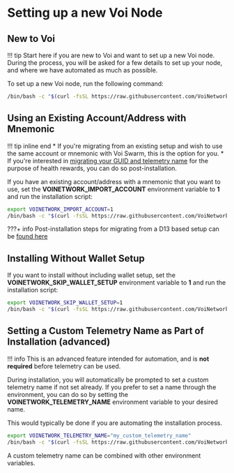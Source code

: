 # Setting up a new Voi Node


## New to Voi

!!! tip
    Start here if you are new to Voi and want to set up a new Voi node.
    During the process, you will be asked for a few details to set up your node, and where we have automated as much as possible.

To set up a new Voi node, run the following command:

```bash
/bin/bash -c "$(curl -fsSL https://raw.githubusercontent.com/VoiNetwork/voi-swarm/main/install.sh)"
```

## Using an Existing Account/Address with Mnemonic

!!! tip inline end
    * If you're migrating from an existing setup and wish to use the same account or mnemonic with Voi Swarm,
    this is the option for you.
    * If you're interested in [migrating your GUID and telemetry name](../../updating/telemetry/#getting-your-telemetry-status) for the
    purpose of health rewards, you can do so post-installation.

If you have an existing account/address with a mnemonic that you want to use, set the **VOINETWORK_IMPORT_ACCOUNT**
environment variable to **1** and run the installation script:

```bash
export VOINETWORK_IMPORT_ACCOUNT=1
/bin/bash -c "$(curl -fsSL https://raw.githubusercontent.com/VoiNetwork/voi-swarm/main/install.sh)"
```

???+ info
    Post-installation steps for migrating from a D13 based setup can be [found here](../migrating.md)

## Installing Without Wallet Setup

If you want to install without including wallet setup, set the **VOINETWORK_SKIP_WALLET_SETUP** environment variable to
**1** and run the installation script:

```bash
export VOINETWORK_SKIP_WALLET_SETUP=1
/bin/bash -c "$(curl -fsSL https://raw.githubusercontent.com/VoiNetwork/voi-swarm/main/install.sh)"
```



## Setting a Custom Telemetry Name as Part of Installation (advanced)

!!! info
    This is an advanced feature intended for automation, and is **not required** before telemetry can be used.

During installation, you will automatically be prompted to set a custom telemetry name if not set already.
If you prefer to set a name through the environment, you can do so by setting the
**VOINETWORK_TELEMETRY_NAME** environment variable to your desired name.

This would typically be done if you are automating the installation process.

```bash
export VOINETWORK_TELEMETRY_NAME="my_custom_telemetry_name"
/bin/bash -c "$(curl -fsSL https://raw.githubusercontent.com/VoiNetwork/voi-swarm/main/install.sh)"
```

A custom telemetry name can be combined with other environment variables.
